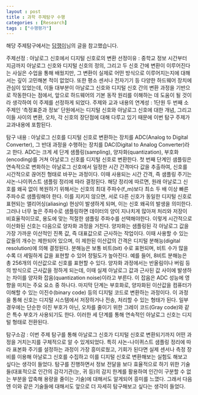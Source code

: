 ```yaml
---
layout : post
title : 과학 주제탐구 수행
categories : [Research]
tags : ["수행평가"]
---
```

해당 주제탐구에서는 <a href="https://linecard.tistory.com/22">담쟁이</a>님의 글을 참고했습니다.

주제선정 : 아날로그 신호에서 디지털 신호로의 변환
선정이유 : 중학교 정보 시간부터 지금까지 아날로그 신호와 디지털 신호의 정의, 그리고 두 신호 간에 변환이 이루어진다는 사실은 수업을 통해 배웠지만, 그 변환이 실제로 어떤 방식으로 이루어지는지에 대해서는 깊이 고민해본 적이 없었다. 또한 평소 센서나 전자기기 등 다양한 하드웨어 장치에 관심이 있었는데, 이들 대부분이 아날로그 신호와 디지털 신호 간의 변환 과정을 기반으로 작동한다는 점에서, 앞으로 하드웨어의 기본 동작 원리를 이해하는 데 도움이 될 것이라 생각하여 이 주제를 선정하게 되었다.
주제와 교과 내용의 연계성 : 1단원 두 번째 소주제인 ‘측정표준과 정보’ 단원에서는 디지털 신호와 아날로그 신호에 대한 개념, 그리고 이들 사이의 변환, 오차, 각 신호의 장단점에 대해 다루고 있기 때문에 이번 탐구 주제가 교과내용에 포함된다.

탐구 내용 : 
 아날로그 신호를 디지털 신호로 변환하는 장치를 ADC(Analog to Digital Converter), 그 반대 과정을 수행하는 장치를 DAC(Digital to Analog Converter)라고 한다. ADC는 크게 세 단계 샘플링(sampling), 양자화(quantization), 부호화(encoding)를 거쳐 아날로그 신호를 디지털 신호로 변환한다.
 첫 번째 단계인 샘플링은 연속적으로 변화하는 아날로그 신호에서 일정한 시간 간격마다 값을 추출하여, 신호를 시간적으로 끊어진 형태로 바꾸는 과정이다. 이때 사용되는 시간 간격, 즉 샘플링 주기는 샤논-나이퀴스트 샘플링 정리에 따라 결정된다. 해당 정리에 따르면, 원래 아날로그 신호를 왜곡 없이 복원하기 위해서는 신호의 최대 주파수(f_m)보다 최소 두 배 이상 빠른 주파수로 샘플링해야 한다. 이를 지키지 않으면, 서로 다른 신호가 동일한 디지털 신호로 표현되는 앨리어싱(aliasing) 현상이 발생하게 되며, 이는 신호 왜곡의 발생을 의미한다. 그러나 너무 높은 주파수로 샘플링하면 데이터의 양이 지나치게 많아져 처리와 저장이 비효율적이므로, 용도에 맞는 적절한 샘플링 주파수를 선택해야한다.
 이렇게 시간적으로 이산화된 신호는 다음으로 양자화 과정을 거친다. 양자화는 샘플링된 각 아날로그 값을 가장 가까운 이산적인 진폭 값, 즉 대표값으로 근사하는 작업이다. 이때 사용할 수 있는 값들의 개수는 제한되어 있으며, 이 제한된 이산값의 간격은 디지털 분해능(digital resolution)에 의해 결정된다. 분해능은 보통 비트(bit) 수로 표현되며, 비트 수가 많을수록 더 세밀하게 값을 표현할 수 있어 정밀도가 높아진다. 예를 들어, 8비트 분해능은 총 256개의 이산값으로 신호를 표현할 수 있다. 양자화 과정에서는 반올림이나 버림 등의 방식으로 근사값을 정하게 되는데, 이때 실제 아날로그 값과 근사된 값 사이에 발생하는 차이를 양자화 잡음(quantization noise)이라고 부른다. 이 잡음은 ADC 성능에 영향을 미치는 주요 요소 중 하나다.
 마지막 단계는 부호화로, 양자화된 이산값을 컴퓨터가 이해할 수 있는 이진수(binary code) 등의 디지털 코드로 변환하는 과정이다. 이 과정을 통해 신호는 디지털 시스템에서 저장하거나 전송, 처리할 수 있는 형태가 된다. 일부 경우에는 단순한 이진 부호가 아닌, 오차를 줄이기 위한 그레이 코드(Gray code)와 같은 특수 부호가 사용되기도 한다.
 이러한 세 단계를 통해 연속적인 아날로그 신호는 디지털 형태로 전환된다.

탐구소감 : 
이번 주제 탐구를 통해 아날로그 신호가 디지털 신호로 변환되기까지 어떤 과정을 거치는지를 구체적으로 알 수 있게되었다. 특히 샤논-나이퀴스트 샘플링 정리에 따라 표본화 주기를 설정하는 과정이 가장 흥미로웠고, 기회가 된다면 실제 센서나 측정 장비를 이용해 아날로그 신호를 수집하고 이를 디지털 신호로 변환해보는 실험도 해보고 싶다는 생각이 들었다. 탐구를 진행하면서 정보 전달을 보다 효율적으로 하기 위한 기술들(대표적으로 인간의 감각기관(눈, 귀 등)의 감지 한계를 활용하여 인간이 구분할 수 없는 부분을 압축해 용량을 줄이는 기술)에 대해서도 알게되어 흥미를 느꼈다. 그래서 다음엔 이와 같은 기술들에 대해서도 앞으로 더 자세히 탐구해보고 싶다는 생각이 들었다.